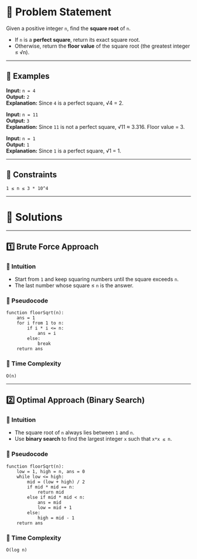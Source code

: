 # 📝 Problem Statement
Given a positive integer `n`, find the **square root** of `n`.  
- If `n` is a **perfect square**, return its exact square root.  
- Otherwise, return the **floor value** of the square root (the greatest integer ≤ √n).  

---

## 🔹 Examples
**Input:** `n = 4`  
**Output:** `2`  
**Explanation:** Since `4` is a perfect square, √4 = 2.  

**Input:** `n = 11`  
**Output:** `3`  
**Explanation:** Since `11` is not a perfect square, √11 ≈ 3.316. Floor value = 3.  

**Input:** `n = 1`  
**Output:** `1`  
**Explanation:** Since `1` is a perfect square, √1 = 1.  

---

## 🔹 Constraints
```
1 ≤ n ≤ 3 * 10^4
```

---

# 🚀 Solutions

---

## 1️⃣ Brute Force Approach

### 🔹 Intuition
- Start from `1` and keep squaring numbers until the square exceeds `n`.  
- The last number whose square ≤ `n` is the answer.  

### 🔹 Pseudocode
```
function floorSqrt(n):
    ans = 1
    for i from 1 to n:
        if i * i <= n:
            ans = i
        else:
            break
    return ans
```

### 🔹 Time Complexity
```
O(n)
```

---

## 2️⃣ Optimal Approach (Binary Search)

### 🔹 Intuition
- The square root of `n` always lies between `1` and `n`.  
- Use **binary search** to find the largest integer `x` such that `x*x ≤ n`.  

### 🔹 Pseudocode
```
function floorSqrt(n):
    low = 1, high = n, ans = 0
    while low <= high:
        mid = (low + high) / 2
        if mid * mid == n:
            return mid
        else if mid * mid < n:
            ans = mid
            low = mid + 1
        else:
            high = mid - 1
    return ans
```

### 🔹 Time Complexity
```
O(log n)


